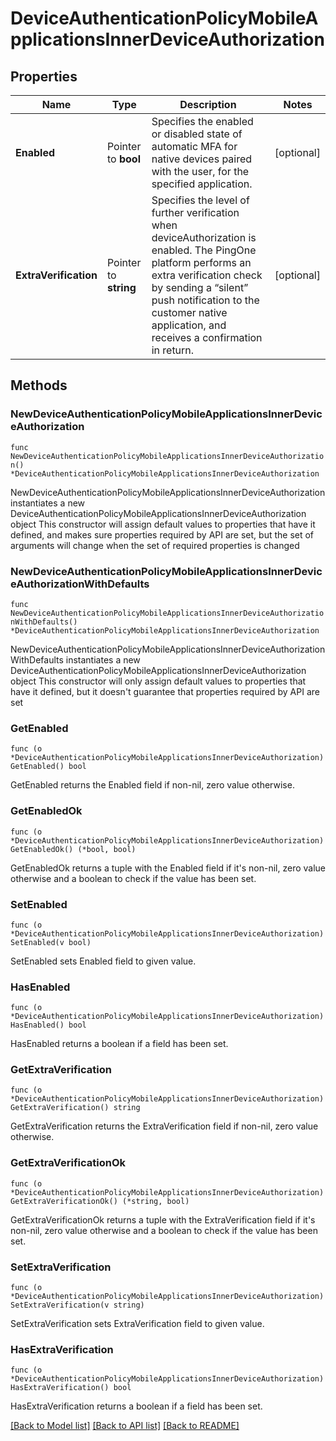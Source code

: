 # DeviceAuthenticationPolicyMobileApplicationsInnerDeviceAuthorization

## Properties

Name | Type | Description | Notes
------------ | ------------- | ------------- | -------------
**Enabled** | Pointer to **bool** | Specifies the enabled or disabled state of automatic MFA for native devices paired with the user, for the specified application. | [optional] 
**ExtraVerification** | Pointer to **string** | Specifies the level of further verification when deviceAuthorization is enabled. The PingOne platform performs an extra verification check by sending a “silent” push notification to the customer native application, and receives a confirmation in return. | [optional] 

## Methods

### NewDeviceAuthenticationPolicyMobileApplicationsInnerDeviceAuthorization

`func NewDeviceAuthenticationPolicyMobileApplicationsInnerDeviceAuthorization() *DeviceAuthenticationPolicyMobileApplicationsInnerDeviceAuthorization`

NewDeviceAuthenticationPolicyMobileApplicationsInnerDeviceAuthorization instantiates a new DeviceAuthenticationPolicyMobileApplicationsInnerDeviceAuthorization object
This constructor will assign default values to properties that have it defined,
and makes sure properties required by API are set, but the set of arguments
will change when the set of required properties is changed

### NewDeviceAuthenticationPolicyMobileApplicationsInnerDeviceAuthorizationWithDefaults

`func NewDeviceAuthenticationPolicyMobileApplicationsInnerDeviceAuthorizationWithDefaults() *DeviceAuthenticationPolicyMobileApplicationsInnerDeviceAuthorization`

NewDeviceAuthenticationPolicyMobileApplicationsInnerDeviceAuthorizationWithDefaults instantiates a new DeviceAuthenticationPolicyMobileApplicationsInnerDeviceAuthorization object
This constructor will only assign default values to properties that have it defined,
but it doesn't guarantee that properties required by API are set

### GetEnabled

`func (o *DeviceAuthenticationPolicyMobileApplicationsInnerDeviceAuthorization) GetEnabled() bool`

GetEnabled returns the Enabled field if non-nil, zero value otherwise.

### GetEnabledOk

`func (o *DeviceAuthenticationPolicyMobileApplicationsInnerDeviceAuthorization) GetEnabledOk() (*bool, bool)`

GetEnabledOk returns a tuple with the Enabled field if it's non-nil, zero value otherwise
and a boolean to check if the value has been set.

### SetEnabled

`func (o *DeviceAuthenticationPolicyMobileApplicationsInnerDeviceAuthorization) SetEnabled(v bool)`

SetEnabled sets Enabled field to given value.

### HasEnabled

`func (o *DeviceAuthenticationPolicyMobileApplicationsInnerDeviceAuthorization) HasEnabled() bool`

HasEnabled returns a boolean if a field has been set.

### GetExtraVerification

`func (o *DeviceAuthenticationPolicyMobileApplicationsInnerDeviceAuthorization) GetExtraVerification() string`

GetExtraVerification returns the ExtraVerification field if non-nil, zero value otherwise.

### GetExtraVerificationOk

`func (o *DeviceAuthenticationPolicyMobileApplicationsInnerDeviceAuthorization) GetExtraVerificationOk() (*string, bool)`

GetExtraVerificationOk returns a tuple with the ExtraVerification field if it's non-nil, zero value otherwise
and a boolean to check if the value has been set.

### SetExtraVerification

`func (o *DeviceAuthenticationPolicyMobileApplicationsInnerDeviceAuthorization) SetExtraVerification(v string)`

SetExtraVerification sets ExtraVerification field to given value.

### HasExtraVerification

`func (o *DeviceAuthenticationPolicyMobileApplicationsInnerDeviceAuthorization) HasExtraVerification() bool`

HasExtraVerification returns a boolean if a field has been set.


[[Back to Model list]](../README.md#documentation-for-models) [[Back to API list]](../README.md#documentation-for-api-endpoints) [[Back to README]](../README.md)


